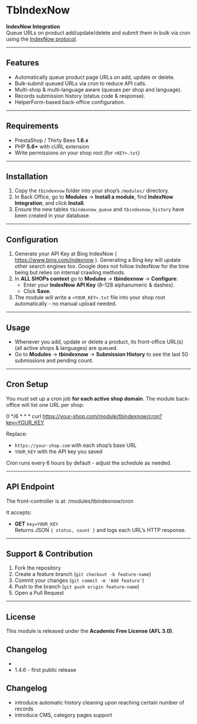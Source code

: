 # TbIndexNow

**IndexNow Integration**  
Queue URLs on product add/update/delete and submit them in bulk via cron using the [IndexNow protocol](https://www.indexnow.org/).

---

## Features

- Automatically queue product page URLs on add, update or delete.
- Bulk-submit queued URLs via cron to reduce API calls.
- Multi-shop & multi-language aware (queues per shop and language).
- Records submission history (status code & response).
- HelperForm-based back-office configuration.

---

## Requirements

- PrestaShop / Thirty Bees **1.6.x**  
- PHP **5.6+** with cURL extension  
- Write permissions on your shop root (for `<KEY>.txt`)

---

## Installation

1. Copy the `tbindexnow` folder into your shop’s `/modules/` directory.  
2. In Back Office, go to **Modules** → **Install a module**, find **IndexNow Integration**, and click **Install**.  
3. Ensure the new tables `tbindexnow_queue` and `tbindexnow_history` have been created in your database.

---

## Configuration

1. Generate your API Key at Bing IndexNow ( https://www.bing.com/indexnow ). Generating a Bing key will update other search engines too. Google does not follow IndexNow for the time being but relies on internal crawling methods. 
2. In **ALL SHOPs context** go to **Modules** → **tbindexnow** → **Configure**:
   - Enter your **IndexNow API Key** (8–128 alphanumeric & dashes).
   - Click **Save**.  
3. The module will write a `<YOUR_KEY>.txt` file into your shop root automatically - no manual upload needed.

---

## Usage

- Whenever you add, update or delete a product, its front-office URL(s) (all active shops & languages) are queued.  
- Go to **Modules** → **tbindexnow** → **Submission History** to see the last 50 submissions and pending count.

---

## Cron Setup

You must set up a cron job **for each active shop domain**. The module back-office will list one URL per shop:

0 */6 * * * curl https://your-shop.com/module/tbindexnow/cron?key=YOUR_KEY


Replace:

- `https://your-shop.com` with each shop’s base URL  
- `YOUR_KEY` with the API key you saved  

Cron runs every 6 hours by default - adjust the schedule as needed.

---

## API Endpoint

The front-controller is at:
/modules/tbindexnow/cron

It accepts:
- **GET** `key=YOUR_KEY`  
Returns JSON `{ status, count }` and logs each URL’s HTTP response.

---

## Support & Contribution

1. Fork the repository  
2. Create a feature branch (`git checkout -b feature-name`)  
3. Commit your changes (`git commit -m 'Add feature'`)  
4. Push to the branch (`git push origin feature-name`)  
5. Open a Pull Request  

---

## License

This module is released under the **Academic Free License (AFL 3.0)**.  

## Changelog

-
- 1.4.6 - first public release
 
## Changelog

- introduce automatic history cleaning upon reaching certain number of records
- introduce CMS, category pages support

